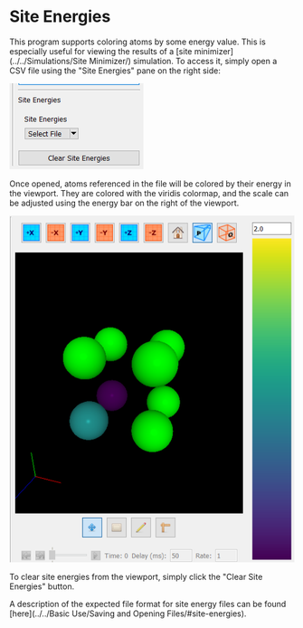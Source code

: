 # Site Energies

This program supports coloring atoms by some energy value. This is 
especially useful for viewing the results of a 
[site minimizer](../../Simulations/Site Minimizer/) simulation. To access 
it, simply open a CSV file using the "Site Energies" pane on the right 
side:

![Site energies panel](menu.png)

Once opened, atoms referenced in the file will be colored by their energy 
in the viewport. They are colored with the viridis colormap, and the scale 
can be adjusted using the energy bar on the right of the viewport.

![Energy scale bar example](example.png)

To clear site energies from the viewport, simply click the "Clear Site 
Energies" button.

A description of the expected file format for site energy files can be 
found [here](../../Basic Use/Saving and Opening Files/#site-energies).
